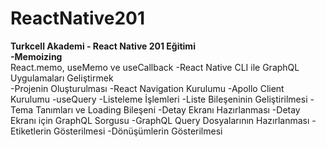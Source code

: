 # ReactNative201
<b>Turkcell Akademi - React Native 201 Eğitimi </b><br/>
   <b> -Memoizing </b><br/>
       React.memo,
       useMemo ve
       useCallback
    -React Native CLI ile GraphQL Uygulamaları Geliştirmek <br/>
      -Projenin Oluşturulması
      -React Navigation Kurulumu
      -Apollo Client Kurulumu
      -useQuery
      -Listeleme İşlemleri
      -Liste Bileşeninin Geliştirilmesi
      -Tema Tanımları ve Loading Bileşeni
      -Detay Ekranı Hazırlanması
      -Detay Ekranı için GraphQL Sorgusu
      -GraphQL Query Dosyalarının Hazırlanması
      -Etiketlerin Gösterilmesi
      -Dönüşümlerin Gösterilmesi

